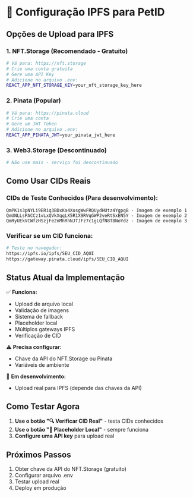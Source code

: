# 🚀 Configuração IPFS para PetID

## Opções de Upload para IPFS

### 1. NFT.Storage (Recomendado - Gratuito)
```bash
# Vá para: https://nft.storage
# Crie uma conta gratuita
# Gere uma API Key
# Adicione no arquivo .env:
REACT_APP_NFT_STORAGE_KEY=your_nft_storage_key_here
```

### 2. Pinata (Popular)
```bash
# Vá para: https://pinata.cloud
# Crie uma conta
# Gere um JWT Token
# Adicione no arquivo .env:
REACT_APP_PINATA_JWT=your_pinata_jwt_here
```

### 3. Web3.Storage (Descontinuado)
```bash
# Não use mais - serviço foi descontinuado
```

## Como Usar CIDs Reais

### CIDs de Teste Conhecidos (Para desenvolvimento):
```
QmPK1s3pNYLi9ERiq3BDxKa4XosgWwFRQUydHUtz4YgpqB - Imagem de exemplo 1
QmUNLLsPACCz1vLxQVkXqqLX5R1X9RVqGWP2veRtSxEN5Y - Imagem de exemplo 2  
QmRyUEkVCWfzHSzjFe2nMhRhNJTJFz7c1gLQfN8T8NoYdz - Imagem de exemplo 3
```

### Verificar se um CID funciona:
```bash
# Teste no navegador:
https://ipfs.io/ipfs/SEU_CID_AQUI
https://gateway.pinata.cloud/ipfs/SEU_CID_AQUI
```

## Status Atual da Implementação

✅ **Funciona:**
- Upload de arquivo local
- Validação de imagens
- Sistema de fallback
- Placeholder local
- Múltiplos gateways IPFS
- Verificação de CID

⚠️ **Precisa configurar:**
- Chave da API do NFT.Storage ou Pinata
- Variáveis de ambiente

🔄 **Em desenvolvimento:**
- Upload real para IPFS (depende das chaves da API)

## Como Testar Agora

1. **Use o botão "🔍 Verificar CID Real"** - testa CIDs conhecidos
2. **Use o botão "🎨 Placeholder Local"** - sempre funciona  
3. **Configure uma API key** para upload real

## Próximos Passos

1. Obter chave da API do NFT.Storage (gratuito)
2. Configurar arquivo .env
3. Testar upload real
4. Deploy em produção
